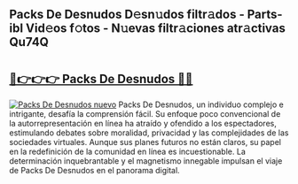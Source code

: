 ## Packs De Desnudos D𝚎sn𝚞dos filtr𝚊dos - Parts-ibI Vid𝚎os f𝚘tos - N𝚞evas filtr𝚊ciones atr𝚊ctivas Qu74Q

# <h2><a href="http://mbe5cch.tromn.icu/?c=Packs+De+Desnudos">🔗👉👉👉 Packs De Desnudos 🔗🔗</a></h2>

[![Packs De Desnudos nuevo](https://i.imgur.com/pEAQMta.gif)](http://mbe5cch.tromn.icu/?c=Packs+De+Desnudos)
Packs De Desnudos, un individuo complejo e intrigante, desafía la comprensión fácil. Su enfoque poco convencional de la autorrepresentación en línea ha atraído y ofendido a los espectadores, estimulando debates sobre moralidad, privacidad y las complejidades de las sociedades virtuales. Aunque sus planes futuros no están claros, su papel en la redefinición de la comunidad en línea es incuestionable. La determinación inquebrantable y el magnetismo innegable impulsan el viaje de Packs De Desnudos en el panorama digital.

